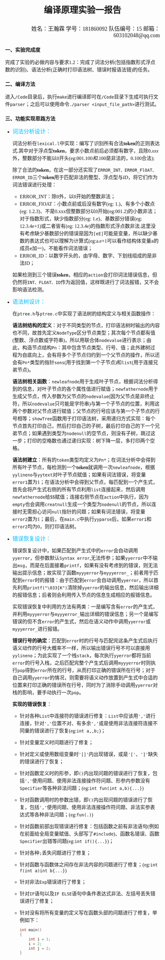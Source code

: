 # <p align="center"><font face="楷体">编译原理实验一报告</p></font>

<p align="right"><font size=4 face="楷体">姓名：王瀚霖 学号：181860092 队伍编号：15 邮箱：603102048@qq.com</font></p>


### <font face="楷体">一、实验完成度</font>

<font size=3 face="楷体">	完成了实验的必做内容与要求$1.2$：完成了词法分析(包括指数形式浮点数的识别)、语法分析(正确时打印语法树、错误时报语法错)的任务。</font>

### <font face="楷体">二、编译方法</font>

<font size=3 face="楷体">	进入`/Code`目录后，执行`make`进行编译即可在`/Code`目录下生成可执行文件`parser`；之后可以使用命令`./parser <input_file_path>`进行测试。</font>

### <font face="楷体">三、功能实现思路方法</font>

- <font size=4 face="楷体" color=00bfff>词法分析设计：</font>

  <font size=3 face="楷体">	词法分析在`lexical.l`中实现：编写了识别所有合法**token**的正则表达式.其中对于浮点型**token**，要求小数点前后必须都有数字，且除$0.xxx$外，整数部分不能以$0$开头(eg:$001.100和.100$是非法的，$0.100$合法);</font>

  <font size=3 face="楷体">	除了合法的**token**，在这一部分还实现了`ERROR_INT、ERROR_FlOAT、ERROR_ID`三个**token**用于匹配非法的整型、浮点型与$ID$，将它们作为词法错误进行处理：</font>

  - <font size=3 face="楷体">ERROR_INT：除0外，以0开始的整数非法；</font>
  - <font size=3 face="楷体">ERROR_FlOAT：小数点前或后没有数字(eg: 1.)、有多个小数点(eg: 1.2.3)、不是0.xxx但整数部分以0开始(eg:001.2)的小数非法；对于指数形式，缺少指数部分(eg: 1.e)、基数部分错误(eg: 12.3.4e+1)或二者皆有(eg: 12.3.4e)的指数形式浮点数非法.这里没有考虑缺少基数部分的错误是因为`[eE]`可能是变量，所以缺少基数的表达式也可以理解为计算式(eg:a.e+1可以看作结构体变量`a`的成员`e`加一)，不能看作词法错误；</font>
  - <font size=3 face="楷体">ERROR_ID：以数字开头的，由字母、数字、下划线组成的是非法ID；</font>

  <font size=3 face="楷体">	如果检测到三个错误**token**，相应的`action`会打印词法错误信息，但仍然将`INT、FLOAT、ID`作为返回值，这样既进行了词法报错，又不会影响语法检测。</font>

- <font size=4 face="楷体" color=#00bfff>语法树设计：</font>

  <font size=3 face="楷体">	在`ptree.h`与`ptree.c`中实现了语法树的结构定义与相关函数操作：</font>

  <font size=3 face="楷体">	**语法树结构的定义**：对于不同类型的节点，打印语法树时输出的内容也不同，故首先定义`NodeType`区分节点类型；其次每个节点都有值(整数、浮点数或字符串)，所以用联合体`nodevalue`进行表示；由此，构造节点结构`Pn`：其中包含节点类型、行号、值；此外建树过程为自底向上，会有将多个子节点归约到一个父节点的操作，所以还会有`Pn*`类型的指针`sons`(用于找到第一个子节点)和`list`(用于连接兄弟节点)。</font>
  
  <font size=3 face="楷体">	**语法树相关函数**：`newleafnode`用于生成叶子节点，根据词法分析得到的信息，对叶子节点的各个属性值进行赋值；`newfathernode`用于生成父节点，传入参数为父节点的`nodevalue`(因为父节点是非终止符，所以`nodevalue`只可能是字符串)与第一个子节点的位置，利用这两个参数对父节点进行赋值；父节点的行号应该与第一个子节点的行号相等；`showTree`函数用于打印语法树，采用递归方式实现：每个节点首先打印自己，然后打印自己的子树，最后打印自己的下一个兄弟节点；如果遇到类型为`nodenull`的空节点，则没有子树，跳过这一步；打印的空格数也通过递归实现：树下降一层，多打印两个空格。</font>

  <font size=3 face="楷体">	**语法树建立**：所有的`token`类型均定义为`Pn*`；在词法分析中会得到所有叶子节点，每检测到一个**token**就调用一次`newleafnode`，根据`yylineno`与`yytext`对叶子节点赋值；如果有词法错误，将变量`error1`置为$1$；在语法分析中会得到父节点，每匹配到一个产生式，首先会将产生式右侧的所有节点利用`list`连接起来，然后调用`newfathernode`给\$\$赋值；连接右侧节点在`action`中执行，因为`empty`也会调用`creatnull`生成一个类型为`nodenull`的节点，所以连接时无需担心访问`null`指针的问题；如果有词法错误，将变量`error2`置为$1$；最后，在`main.c`中执行`yyparse`后，如果`error1`和`error2`均为$0$，则打印语法树。</font>

- <font size=4 face="楷体" color=#00bfff>错误恢复设计：</font>

  <font size=3 face="楷体">	错误恢复设计中，如果匹配到产生式中的`error`会自动调用`yyerror`，但参数默认`Syntax error`,无法传参；如果`yyerror`中不输出`msg`，而是在后面接着`printf`，如果有没有考虑到的错误，则无法输出提示信息；故实现了函数`myyyerror`与`myyyerror_`；前者用于匹配到`error`时的报错：由于匹配到`error`会自动调用`yyerror`，所以首先利用`printf("\033[K")`清除掉`yyerror`的输出信息，然后输出详细的报错信息；后者则会利用传入节点的信息生成相应的报错信息。</font>

  <font size=3 face="楷体">	实现错误恢复中利用的方法有两类：一是编写含有`error`的产生式，并利用`myyyerror`与`myyyerror_`输出详细的错误信息；另一个是编写错误的但不含`error`的产生式，然后在语义动作中调用`yyerror`或`myyyerror_`进行报错。</font>
  
  <font size=3 face="楷体">	**错误行号的确定**：匹配到`error`时的行号与匹配完这条产生式后执行语义动作的行号大概率不一样，所以输出错误行号不可以直接用`yylineno`；为此实现了一个栈`stack`，每次执行`yyerror`都将当前`error`的行号入栈，之后匹配完整个产生式后调用`myyyerror`时则执行`pop`得到`error`所在的行号，从而打印正确的错误所在行号；对于自己调用`yyerror`的情况，则需要将语义动作放置到产生式中合适的位置来打印正确的错误所在行号，同时为了消除手动调用`yyerror`对栈的影响，要手动执行一次`pop`。</font>
  
  <font size=3 face="楷体">	**实现的错误恢复**：</font>
  
  - <font size=3 face="楷体">针对各种`List`中连接符的错误进行修复：`List`中应该用`','`进行连接，针对`','`位置不对、有多余`','`或是使用非法连接符连接不同量的错误进行了恢复(eg:`int a,,b;`)；</font>
  
  - <font size=3 face="楷体">针对变量定义时问题进行了修复；</font>
  
  - <font size=3 face="楷体">针对定义或使用数组变量时`'[]'`内出现错误，或是`'['`、`']'`缺失的错误进行了恢复；</font>
  
  - <font size=3 face="楷体">针对函数定义时的形参，即`()`内出现问题的错误进行了恢复，包括`','`使用问题、使用非法连接操作符问题、形参内参数没有`Specifier`等各种非法问题；(eg:`int fun(int a,b){...}`)</font>
  
  - <font size=3 face="楷体">针对函数调用时的参数出错，即`()`内出现问题的错误进行了恢复，包括`','`使用问题、使用非法连接操作符问题、非法实参表达式等各种非法问题；(eg:`fun(.)`)</font>
  
  - <font size=3 face="楷体">针对函数前部出现错误进行修复：包括函数之前有非法语句(例如在前面给全局变量赋值、头部写了`#include`)、函数名错误、函数`Specifier`出错等问题(eg:`int if(){...}`)；</font>
  
  - <font size=3 face="楷体">针对各种`;`丢失问题进行了修复；</font>
  
  - <font size=3 face="楷体">针对函数与函数体之间存在非法内容的问题进行了修复；(eg:`int f(int a)int b{...}`)</font>
  
  - <font size=3 face="楷体">针对非法`Exp`错误进行了修复；</font>
  
  - <font size=3 face="楷体">针对`IF`语句以及`IF ELSE`语句中条件表达式非法、左括号丢失错误进行了修复；</font>
  
  - <font size=3 face="楷体">针对没有将所有变量的定义写在函数头部的问题进行了修复，举例如下：</font>
  
    ```c
    int main()
    {
        int i = 1;
        i = 2;
        int j = 2;
    }
    ```
